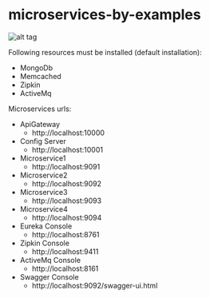 # microservices-by-examples

![alt tag](https://github.com/fabioseregni/microservices-by-examples/blob/master/schema.png "example Architecture")

Following resources must be installed (default installation):
* MongoDb
* Memcached
* Zipkin
* ActiveMq

Microservices urls:

* ApiGateway
	* http://localhost:10000
* Config Server
	* http://localhost:10001
* Microservice1
	* http://localhost:9091
* Microservice2
	* http://localhost:9092
* Microservice3
	* http://localhost:9093
* Microservice4
	* http://localhost:9094
* Eureka Console
	* http://localhost:8761
* Zipkin Console
	* http://localhost:9411
* ActiveMq Console
	* http://localhost:8161
* Swagger Console
	* http://localhost:9092/swagger-ui.html
